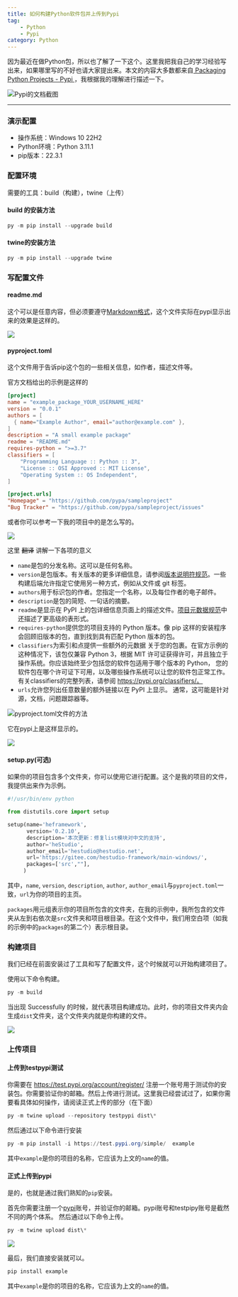 ```yaml
---
title: 如何构建Python软件包并上传到Pypi
tag: 
    - Python
    - Pypi
category: Python
---
```

因为最近在做Python包，所以也了解了一下这个。这里我把我自己的学习经验写出来，如果哪里写的不好也请大家提出来。本文的内容大多数都来自[ Packaging Python Projects - Pypi ](https://packaging.python.org/en/latest/tutorials/packaging-projects/)，我根据我的理解进行描述一下。


<!-- more -->

![Pypi的文档截图](https://image.hestudio.net/img/2022/12/17/639db6293266c.png)

---
### 演示配置
- 操作系统：Windows 10 22H2
- Python环境：Python 3.11.1
- pip版本：22.3.1

### 配置环境
需要的工具：build（构建），twine（上传）

#### build 的安装方法
```powershell
py -m pip install --upgrade build
```

#### twine的安装方法
```powershell
py -m pip install --upgrade twine
```

### 写配置文件
#### readme.md
这个可以是任意内容，但必须要遵守[Markdown格式](https://quickref.hestudio.net/docs/markdown.html)，这个文件实际在pypi显示出来的效果是这样的。

![](https://image.hestudio.net/img/2022/12/17/639dbe096bdeb.png)

#### pyproject.toml
这个文件用于告诉pip这个包的一些相关信息，如作者，描述文件等。

官方文档给出的示例是这样的
```toml
[project]
name = "example_package_YOUR_USERNAME_HERE"
version = "0.0.1"
authors = [
  { name="Example Author", email="author@example.com" },
]
description = "A small example package"
readme = "README.md"
requires-python = ">=3.7"
classifiers = [
    "Programming Language :: Python :: 3",
    "License :: OSI Approved :: MIT License",
    "Operating System :: OS Independent",
]

[project.urls]
"Homepage" = "https://github.com/pypa/sampleproject"
"Bug Tracker" = "https://github.com/pypa/sampleproject/issues"
```

或者你可以参考一下我的项目中的是怎么写的。

![](https://image.hestudio.net/img/2022/12/17/639db9b02c6dd.png)

这里 ~~翻译~~ 讲解一下各项的意义
- `name`是包的分发名称。这可以是任何名称。
- `version`是包版本。有关版本的更多详细信息，请参阅[版本说明符规范](https://packaging.python.org/en/latest/specifications/version-specifiers/#version-specifiers)。一些构建后端允许指定它使用另一种方式，例如从文件或 git 标签。
- `authors`用于标识包的作者。您指定一个名称，以及每位作者的电子邮件。
- `description`是包的简短、一句话的摘要。
- `readme`是显示在 PyPI 上的包详细信息页面上的描述文件。[项目元数据规范](https://packaging.python.org/en/latest/specifications/declaring-project-metadata/#declaring-project-metadata)中还描述了更高级的表形式。
- `requires-python`提供您的项目支持的 Python 版本。像 pip 这样的安装程序会回顾旧版本的包，直到找到具有匹配 Python 版本的包。
- `classifiers`为索引和点提供一些额外的元数据 关于您的包裹。在官方示例的这种情况下，该包仅兼容 Python 3，根据 MIT 许可证获得许可，并且独立于操作系统。你应该始终至少包括您的软件包适用于哪个版本的 Python， 您的软件包在哪个许可证下可用，以及哪些操作系统可以让您的软件包正常工作。有关classifiers的完整列表，请参阅 https://pypi.org/classifiers/。
- `urls`允许您列出任意数量的额外链接以在 PyPI 上显示。 通常，这可能是针对源，文档，问题跟踪器等。

![pyproject.toml文件的方法](https://image.hestudio.net/img/2022/12/17/639db7f155d7b.png)

它在pypi上是这样显示的。

![](https://image.hestudio.net/img/2022/12/17/639dc052cb2ba.png)

#### setup.py(可选)
如果你的项目包含多个文件夹，你可以使用它进行配置。这个是我的项目的文件，我提供出来作为示例。

```python
#!/usr/bin/env python

from distutils.core import setup

setup(name='heframework',
      version='0.2.10',
      description='本次更新：修复list模块对中文的支持',
      author='heStudio',
      author_email='hestudio@hestudio.net',
      url='https://gitee.com/hestudio-framework/main-windows/',
      packages=['src',""],
     )


```
其中，`name`, `version`, `description`, `author`, `author_email`与`pyproject.toml`一致，`url`为你的项目的主页。

`packages`用元组表示你的项目所包含的文件夹，在我的示例中，我所包含的文件夹从左到右依次是`src`文件夹和项目根目录。在这个文件中，我们用空白项（如我的示例中的`packages`的第二个）表示根目录。

### 构建项目
我们已经在前面安装过了工具和写了配置文件，这个时候就可以开始构建项目了。

使用以下命令构建。
```powershell
py -m build
```
当出现 Successfully 的时候，就代表项目构建成功。此时，你的项目文件夹内会生成`dist`文件夹，这个文件夹内就是你构建的文件。

![](https://image.hestudio.net/img/2022/12/17/639dc62cc904d.png)

### 上传项目
#### 上传到testpypi测试
你需要在 https://test.pypi.org/account/register/ 注册一个账号用于测试你的安装包。你需要验证你的邮箱。然后上传进行测试。这里我已经尝试过了，如果你需要看具体如何操作，请阅读正式上传的部分（在下面）

```powershell
py -m twine upload --repository testpypi dist\*
```

然后通过以下命令进行安装
```powershell
py -m pip install -i https://test.pypi.org/simple/  example
```
其中`example`是你的项目的名称，它应该为上文的`name`的值。

#### 正式上传到pypi
是的，也就是通过我们熟知的`pip`安装。

首先你需要注册一个[pypi](https://pypi.org)账号，并验证你的邮箱。pypi账号和testpipy账号是截然不同的两个体系。
然后通过以下命令上传。
```powershell
py -m twine upload dist\*
```
![](https://image.hestudio.net/img/2022/12/17/639dcb8eb3135.png)

最后，我们直接安装就可以。
```powershell
pip install example
```
其中`example`是你的项目的名称，它应该为上文的`name`的值。


